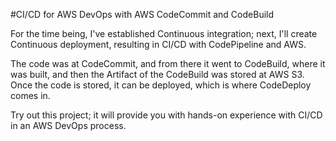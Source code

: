 #CI/CD for AWS DevOps with AWS CodeCommit and CodeBuild

For the time being, I've established Continuous integration; next, I'll create Continuous deployment, resulting in CI/CD with CodePipeline and AWS.

The code was at CodeCommit, and from there it went to CodeBuild, where it was built, and then the Artifact of the CodeBuild was stored at AWS S3. Once the code is stored, it can be deployed, which is where CodeDeploy comes in.

Try out this project; it will provide you with hands-on experience with CI/CD in an AWS DevOps process.
